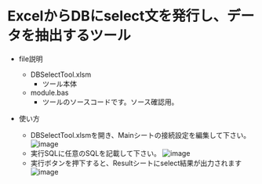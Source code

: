 # ExcelからDBにselect文を発行し、データを抽出するツール

- file説明
  - DBSelectTool.xlsm
    - ツール本体
  - module.bas
    - ツールのソースコードです。ソース確認用。

- 使い方
  - DBSelectTool.xlsmを開き、Mainシートの接続設定を編集して下さい。
  ![image](https://user-images.githubusercontent.com/64537018/143479330-13fa8446-d66a-40d8-bec2-ccc21e5098a0.png)
  - 実行SQLに任意のSQLを記載して下さい。
  ![image](https://user-images.githubusercontent.com/64537018/143479395-f582748a-5e52-4d9c-90ab-d3897951069c.png)
  - 実行ボタンを押下すると、Resultシートにselect結果が出力されます
  ![image](https://user-images.githubusercontent.com/64537018/143479476-d2452832-63f5-4f02-bb7c-edde6580bc23.png)
